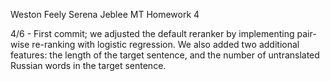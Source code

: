 Weston Feely
Serena Jeblee
MT Homework 4

4/6 - First commit; we adjusted the default reranker by implementing pair-wise re-ranking with logistic regression. We also added two additional features: the length of the target sentence, and the number of untranslated Russian words in the target sentence.

